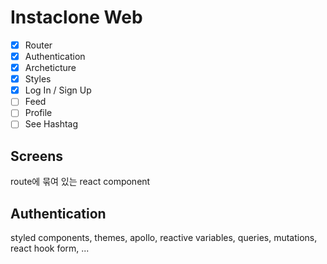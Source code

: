 # Instaclone Web

- [x] Router
- [x] Authentication
- [x] Archeticture
- [x] Styles
- [x] Log In / Sign Up
- [ ] Feed
- [ ] Profile
- [ ] See Hashtag

## Screens

route에 묶여 있는 react component

## Authentication

styled components, themes, apollo, reactive variables, queries, mutations, react hook form, ...
